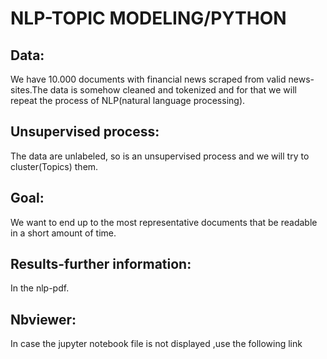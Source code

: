 # NLP-TOPIC MODELING/PYTHON

Data:
-----
We have 10.000 documents with financial news scraped from valid news-sites.The data is somehow cleaned and tokenized and for that we will repeat the process of NLP(natural language processing).

Unsupervised process:
---------------------
The data are unlabeled, so is an unsupervised process and we will try to cluster(Topics) them.

Goal:
-----
We want to end up to the most representative documents that be readable in a short amount of time.

Results-further information:
----------------------------
In the nlp-pdf.

Nbviewer:
---------
In case the jupyter notebook file is not displayed ,use the following link



